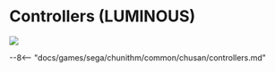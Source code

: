 # Controllers (LUMINOUS)
<img class="header-logo" src="/img/sega/chunithm/luminous/logo.png">

--8<-- "docs/games/sega/chunithm/common/chusan/controllers.md"
